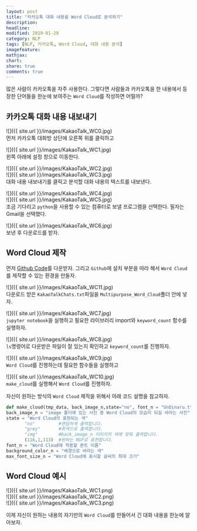 ```yaml
---
layout: post
title: "카카오톡 대화 내용을 Word Cloud로 분석하기"
description: 
headline: 
modified: 2019-01-29
category: NLP
tags: [NLP, 카카오톡, Word Cloud, 대화 내용 분석]
imagefeature: 
mathjax: 
chart: 
share: true
comments: true
---
```


많은 사람이 카카오톡을 자주 사용한다. 그렇다면 사람들과 카카오톡을 한 내용에서 등장한 단어들을 한눈에 보여주는 `Word Cloud`를 작성하면 어떨까?

## 카카오톡 대화 내용 내보내기

![]({{ site.url }}/images/KakaoTalk_WC0.jpg)  
먼저 카카오톡 대화방 상단에 오른쪽 위를 클릭하고

![]({{ site.url }}/images/KakaoTalk_WC1.jpg)  
왼쪽 아래에 설정 창으로 이동한다.

![]({{ site.url }}/images/KakaoTalk_WC2.jpg)  
![]({{ site.url }}/images/KakaoTalk_WC3.jpg)  
대화 내용 내보내기를 클릭고 분석할 대화 내용의 텍스트를 내보낸다.

![]({{ site.url }}/images/KakaoTalk_WC4.jpg)  
![]({{ site.url }}/images/KakaoTalk_WC5.jpg)  
조금 기다리고 `python`을 사용할 수 있는 컴퓨터로 보낼 프로그램을 선택한다. 필자는 Gmail을 선택했다.

![]({{ site.url }}/images/KakaoTalk_WC6.jpg)  
보낸 후 다운로드를 받자.

## Word Cloud 제작
먼저 [Github Code](https://github.com/newhiwoong/Multipurpose_Word_Cloud)를 다운받자. 그리고 `Github`에 설치 부분을 따라 해서 `Word Cloud`를 제작할 수 있는 환경을 만들자.

![]({{ site.url }}/images/KakaoTalk_WC11.jpg)  
다운로드 받은 `KakaoTalkChats.txt`파일을 `Multipurpose_Word_Cloud`폴더 안에 넣자.

![]({{ site.url }}/images/KakaoTalk_WC7.jpg)  
`jupyter notebook`을 실행하고 필요한 라이브러리 import와 `keyword_count` 함수를 실행하자.

![]({{ site.url }}/images/KakaoTalk_WC8.jpg)  
`ls`명령어로 다운받은 파일이 잘 있는지 확인하고 `keyword_count`를 진행하자.

![]({{ site.url }}/images/KakaoTalk_WC9.jpg)  
`Word Cloud`를 진행하는데 필요한 함수들을 실행하고

![]({{ site.url }}/images/KakaoTalk_WC10.jpg)  
`make_cloud`를 실행해서 `Word Cloud`를 진행하자.

자신이 원하는 방식의 `Word Cloud` 제작을 위해서 아래 코드 설명을 참고하자.

```python
def make_cloud(tmp_data, back_image_n,state="no", font_n = "UnDinaru.ttf",background_color_n='white', max_font_size_n = 40):
back_image_n = "image 폴더에 있는 사진 중 Word Cloud의 모습이 되길 바라는 사진"
state = "Word Cloud의 표현되는 색"
       "no"         #랜덤하게 출력합니다.
       "grey"       #회색으로 출력합니다.
       "img"        #back_image_n 이미지의 색에 맞춰 출력합니다.
       (116,1,113)  #원하는 RGP로 표현합니다.
font_n = "Word Cloud에 적용할 폰트 이름"
background_color_n = "배경으로 바라는 색"
max_font_size_n = "Word Cloud에 표시할 글씨의 최대 크기"
```

## Word Cloud 예시

![]({{ site.url }}/images/KakaoTalk_WC1.png)  
![]({{ site.url }}/images/KakaoTalk_WC2.png)  
![]({{ site.url }}/images/KakaoTalk_WC3.png)  

이제 자신이 원하는 내용의 자기만의 `Word Cloud`를 만들어서 긴 대화 내용을 한눈에 알아보자.
